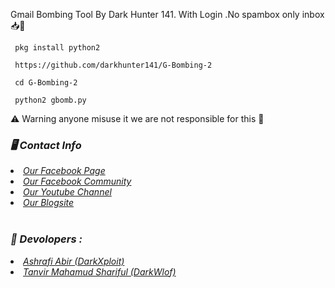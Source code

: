 
Gmail Bombing Tool By Dark Hunter 141. With Login .No spambox only inbox 📥💁
```
 pkg install python2
```
```
 https://github.com/darkhunter141/G-Bombing-2
```
```
 cd G-Bombing-2
```
```
 python2 gbomb.py

```


⚠️ Warning anyone misuse it we are not responsible for this 💁

<h3><b><i>🖥️ Contact Info </i></b></h3>
<li>  <i><a href="https://www.facebook.com/darkhunter141/">Our Facebook Page </a></i></li>
<li>  <i><a href="https://www.facebook.com/groups/428641821766559/?ref=share">Our Facebook Community</a></i></li>
<li>  <i><a href="https://youtube.com/channel/UCkSB55ezk_2vPVwoqmPVZwg">Our Youtube Channel</a></i></li>
<li>  <i><a href="https://darkhunt3r141.blogspot.com/?m=1">Our Blogsite</a></i></li>

<br>
<h3><b><i>🤠 Devolopers :</i></b></h3>
<li> <i><a href="https://www.facebook.com/ashrafiabir04">Ashrafi Abir (DarkXploit)</a></i></li>
<li>  <i><a href="#">Tanvir Mahamud Shariful (DarkWlof)</a></i></li>


